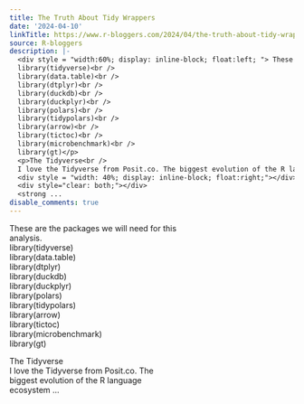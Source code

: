```yaml
---
title: The Truth About Tidy Wrappers
date: '2024-04-10'
linkTitle: https://www.r-bloggers.com/2024/04/the-truth-about-tidy-wrappers-3/
source: R-bloggers
description: |-
  <div style = "width:60%; display: inline-block; float:left; "> These are the packages we will need for this analysis.<br />
  library(tidyverse)<br />
  library(data.table)<br />
  library(dtplyr)<br />
  library(duckdb)<br />
  library(duckplyr)<br />
  library(polars)<br />
  library(tidypolars)<br />
  library(arrow)<br />
  library(tictoc)<br />
  library(microbenchmark)<br />
  library(gt)</p>
  <p>The Tidyverse<br />
  I love the Tidyverse from Posit.co. The biggest evolution of the R language ecosystem ...</p></div>
  <div style = "width: 40%; display: inline-block; float:right;"></div>
  <div style="clear: both;"></div>
  <strong ...
disable_comments: true
---
```

<div style = "width:60%; display: inline-block; float:left; "> These are the packages we will need for this analysis.<br />
library(tidyverse)<br />
library(data.table)<br />
library(dtplyr)<br />
library(duckdb)<br />
library(duckplyr)<br />
library(polars)<br />
library(tidypolars)<br />
library(arrow)<br />
library(tictoc)<br />
library(microbenchmark)<br />
library(gt)</p>
<p>The Tidyverse<br />
I love the Tidyverse from Posit.co. The biggest evolution of the R language ecosystem ...</p></div>
<div style = "width: 40%; display: inline-block; float:right;"></div>
<div style="clear: both;"></div>
<strong ...